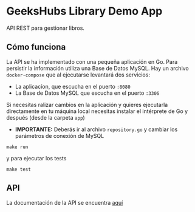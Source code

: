 # GeeksHubs Library Demo App

API REST para gestionar libros.

## Cómo funciona

La API se ha implementado con una pequeña aplicación en Go. Para persistir la información utiliza una Base de Datos MySQL.
Hay un archivo `docker-compose` que al ejecutarse levantará dos servicios:

* La aplicacíon, que escucha en el puerto `:8080`
* La Base de Datos MySQL que escucha en el puerto `:3306`

Si necesitas ralizar cambios en la aplicación y quieres ejecutarla directamente en tu máquina local necesitas instalar el intérprete de Go y después (desde la carpeta `app`)

* **IMPORTANTE:** Deberás ir al archivo `repository.go` y cambiar los parámetros de conexión de MySQL

`make run`

y para ejecutar los tests

`make test`

## API 

La documentación de la API se encuentra [aquí](https://documenter.getpostman.com/view/255227/TVejgpWn)
